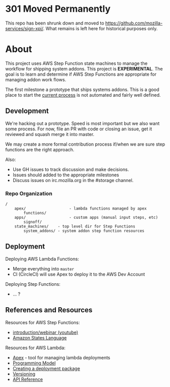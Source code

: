 # 301 Moved Permanently

This repo has been shrunk down and moved to https://github.com/mozilla-services/sign-xpi/. What remains is left here for historical purposes only.

# About

This project uses AWS Step Function state machines to manage the workflow for shipping system addons. This project is **EXPERIMENTAL**. The goal is to learn and determine if AWS Step Functions are appropriate for managing addon work flows. 

The first milestone a prototype that ships systems addons. This is a good place to start the [current process](https://wiki.mozilla.org/Firefox/Go_Faster/System_Add-ons/Process#Tracking_Bug_and_Intent_to_Implement) is not automated and fairly well defined.

## Development

We're hacking out a prototype. Speed is most important but we also want some process. For now, file an PR with code or closing an issue, get it reviewed and squash merge it into master. 

We may create a more formal contribution process if/when we are sure step functions are the right approach. 

Also:

* Use GH issues to track discussion and make decisions. 
* Issues should added to the appropriate milestones
* Discuss issues on irc.mozilla.org in the #storage channel. 

### Repo Organization

```
/
    apex/    				- lambda functions managed by apex
        functions/     
    apps/   				- custom apps (manual input steps, etc)
        signoff/
    state_machines/    - top level dir for Step Functions
        system_addons/ - system addon step function resources
```

## Deployment

Deploying AWS Lambda Functions:

* Merge everything into `master`
* CI (CircleCI) will use Apex to deploy it to the AWS Dev Account

Deploying Step Functions:

* ... ? 

## References and Resources

Resources for AWS Step Functions:

* [introduction/webinar (youtube)](https://www.youtube.com/watch?v=vi0q9bODbTE) 
* [Amazon States Language](http://docs.aws.amazon.com/step-functions/latest/dg/concepts-awl.html)

Resources for AWS Lambda:

* [Apex](https://github.com/apex/apex) - tool for managing lambda deployments
* [Programming Model](http://docs.aws.amazon.com/lambda/latest/dg/programming-model-v2.html)
* [Creating a deployment package](http://docs.aws.amazon.com/lambda/latest/dg/deployment-package-v2.html)
* [Versioning](http://docs.aws.amazon.com/lambda/latest/dg/versioning-aliases.html)
* [API Reference](http://docs.aws.amazon.com/lambda/latest/dg/API_Reference.html)

